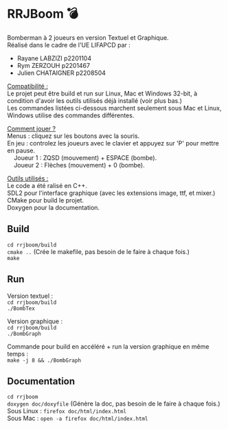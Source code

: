 # RRJBoom 💣  
Bomberman à 2 joueurs en version Textuel et Graphique.  
Réalisé dans le cadre de l'UE LIFAPCD par :  
 - Rayane LABZIZI p2201104  
 - Rym ZERZOUH p2201467
 - Julien CHATAIGNER p2208504  
  
<ins>Compatibilité :</ins>  
Le projet peut être build et run sur Linux, Mac et Windows 32-bit, à condition d'avoir les outils utilisés déjà installé (voir plus bas.)  
Les commandes listées ci-dessous marchent seulement sous Mac et Linux, Windows utilise des commandes différentes.  
  
<ins>Comment jouer ?</ins>  
Menus : cliquez sur les boutons avec la souris.  
En jeu : controlez les joueurs avec le clavier et appuyez sur 'P' pour mettre en pause.  
&nbsp;&nbsp;&nbsp;&nbsp;Joueur 1 : ZQSD (mouvement) + ESPACE (bombe).  
&nbsp;&nbsp;&nbsp;&nbsp;Joueur 2 : Flèches (mouvement) + 0 (bombe).  
  
<ins>Outils utilisés :</ins>  
Le code a été ralisé en C++.  
SDL2 pour l'interface graphique (avec les extensions image, ttf, et mixer.)  
CMake pour build le projet.  
Doxygen pour la documentation.  
  
## Build  
``cd rrjboom/build``  
``cmake ..`` (Crée le makefile, pas besoin de le faire à chaque fois.)  
``make``  
  
## Run  
Version textuel :  
``cd rrjboom/build``  
``./BombTex``  
  
Version graphique :  
``cd rrjboom/build``  
``./BombGraph``  

Commande pour build en accéléré + run la version graphique en même temps :  
``make -j 8 && ./BombGraph``  
  
## Documentation  
``cd rrjboom``  
``doxygen doc/doxyfile`` (Génère la doc, pas besoin de le faire à chaque fois.)  
Sous Linux : ``firefox doc/html/index.html``  
Sous Mac : ``open -a firefox doc/html/index.html``
